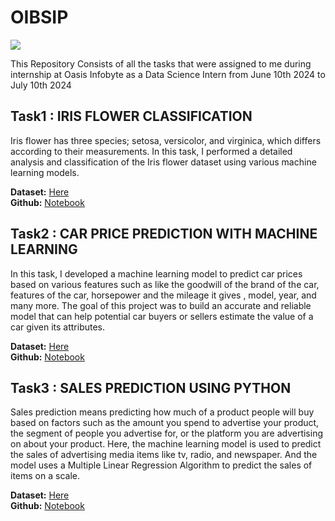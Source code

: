 # OIBSIP
![](https://miro.medium.com/v2/resize:fit:1400/1*_q8fjNLfU0S_y3A7tHyX3g.png)

This Repository Consists of all the tasks that were assigned to me during internship at Oasis Infobyte as a Data Science Intern from June 10th 2024 to July 10th 2024

## Task1 : IRIS FLOWER CLASSIFICATION
Iris flower has three species; setosa, versicolor, and virginica, which differs according to their measurements.
In this task, I performed a detailed analysis and classification of the Iris flower dataset using various machine learning models.      

**Dataset:** [Here](https://www.kaggle.com/datasets/saurabh00007/iriscsv)        
**Github:** [Notebook](https://github.com/Ayushsharma707/OIBSIP/blob/main/Iris%20Flower%20Classification/Notebook.ipynb)

## Task2 : CAR PRICE PREDICTION WITH MACHINE LEARNING
In this task, I developed a machine learning model to predict car prices based on various features such as like the goodwill of the brand of the car, features of the car, horsepower and the mileage it gives , model, year, and many more. 
The goal of this project was to build an accurate and reliable model that can help potential car buyers or sellers estimate the value of a car given its attributes.     

**Dataset:** [Here](https://www.kaggle.com/datasets/vijayaadithyanvg/car-price-predictionused-cars)         
**Github:** [Notebook](https://github.com/Ayushsharma707/OIBSIP/blob/main/Iris%20Flower%20Classification/Notebook.ipynb)

## Task3 : SALES PREDICTION USING PYTHON
Sales prediction means predicting how much of a product people will buy based on factors such as the amount you spend to advertise your product, the segment of people you advertise for, or the platform you are advertising on about your product.
Here, the machine learning model is used to predict the sales of advertising media items like tv, radio, and newspaper. And the model uses a Multiple Linear Regression Algorithm to predict the sales of items on a scale.      

**Dataset:** [Here](https://www.kaggle.com/datasets/bumba5341/advertisingcsv)        
**Github:** [Notebook](https://github.com/Ayushsharma707/OIBSIP/blob/main/Sales%20Prediction%20Using%20Python/Notebook.ipynb)    





